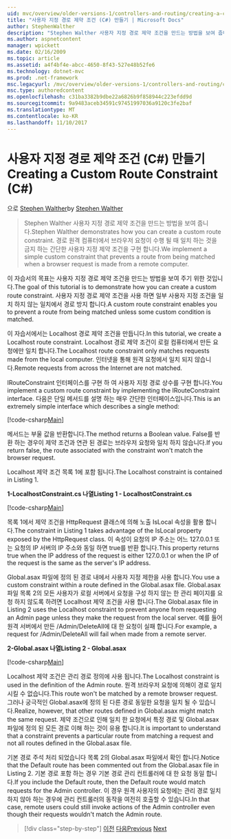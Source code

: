 ```yaml
---
uid: mvc/overview/older-versions-1/controllers-and-routing/creating-a-custom-route-constraint-cs
title: "사용자 지정 경로 제약 조건 (C#) 만들기 | Microsoft Docs"
author: StephenWalther
description: "Stephen Walther 사용자 지정 경로 제약 조건을 만드는 방법을 보여 줍니다. 간단한 구현 되는 경로 방지 하는 사용자 지정 제약 조건을 w 일치 하는 중..."
ms.author: aspnetcontent
manager: wpickett
ms.date: 02/16/2009
ms.topic: article
ms.assetid: a4f4bf4e-abcc-4650-8f43-527e48b52fe6
ms.technology: dotnet-mvc
ms.prod: .net-framework
msc.legacyurl: /mvc/overview/older-versions-1/controllers-and-routing/creating-a-custom-route-constraint-cs
msc.type: authoredcontent
ms.openlocfilehash: c31ba3382b9dbe22a6826b9f858944c223efdd9d
ms.sourcegitcommit: 9a9483aceb34591c97451997036a9120c3fe2baf
ms.translationtype: MT
ms.contentlocale: ko-KR
ms.lasthandoff: 11/10/2017
---
```

<a name="creating-a-custom-route-constraint-c"></a><span data-ttu-id="d5158-104">사용자 지정 경로 제약 조건 (C#) 만들기</span><span class="sxs-lookup"><span data-stu-id="d5158-104">Creating a Custom Route Constraint (C#)</span></span>
====================
<span data-ttu-id="d5158-105">으로 [Stephen Walther](https://github.com/StephenWalther)</span><span class="sxs-lookup"><span data-stu-id="d5158-105">by [Stephen Walther](https://github.com/StephenWalther)</span></span>

> <span data-ttu-id="d5158-106">Stephen Walther 사용자 지정 경로 제약 조건을 만드는 방법을 보여 줍니다.</span><span class="sxs-lookup"><span data-stu-id="d5158-106">Stephen Walther demonstrates how you can create a custom route constraint.</span></span> <span data-ttu-id="d5158-107">경로 원격 컴퓨터에서 브라우저 요청이 수행 될 때 일치 하는 것을 금지 하는 간단한 사용자 지정 제약 조건을 구현 합니다.</span><span class="sxs-lookup"><span data-stu-id="d5158-107">We implement a simple custom constraint that prevents a route from being matched when a browser request is made from a remote computer.</span></span>


<span data-ttu-id="d5158-108">이 자습서의 목표는 사용자 지정 경로 제약 조건을 만드는 방법을 보여 주기 위한 것입니다.</span><span class="sxs-lookup"><span data-stu-id="d5158-108">The goal of this tutorial is to demonstrate how you can create a custom route constraint.</span></span> <span data-ttu-id="d5158-109">사용자 지정 경로 제약 조건을 사용 하면 일부 사용자 지정 조건을 일치 하지 않는 일치에서 경로 방지 합니다.</span><span class="sxs-lookup"><span data-stu-id="d5158-109">A custom route constraint enables you to prevent a route from being matched unless some custom condition is matched.</span></span>

<span data-ttu-id="d5158-110">이 자습서에서는 Localhost 경로 제약 조건을 만듭니다.</span><span class="sxs-lookup"><span data-stu-id="d5158-110">In this tutorial, we create a Localhost route constraint.</span></span> <span data-ttu-id="d5158-111">Localhost 경로 제약 조건이 로컬 컴퓨터에서 만든 요청에만 일치 합니다.</span><span class="sxs-lookup"><span data-stu-id="d5158-111">The Localhost route constraint only matches requests made from the local computer.</span></span> <span data-ttu-id="d5158-112">인터넷을 통해 원격 요청에서 일치 되지 않습니다.</span><span class="sxs-lookup"><span data-stu-id="d5158-112">Remote requests from across the Internet are not matched.</span></span>

<span data-ttu-id="d5158-113">IRouteConstraint 인터페이스를 구현 하 여 사용자 지정 경로 상수를 구현 합니다.</span><span class="sxs-lookup"><span data-stu-id="d5158-113">You implement a custom route constraint by implementing the IRouteConstraint interface.</span></span> <span data-ttu-id="d5158-114">다음은 단일 메서드를 설명 하는 매우 간단한 인터페이스입니다.</span><span class="sxs-lookup"><span data-stu-id="d5158-114">This is an extremely simple interface which describes a single method:</span></span>

[!code-csharp[Main](creating-a-custom-route-constraint-cs/samples/sample1.cs)]

<span data-ttu-id="d5158-115">메서드는 부울 값을 반환합니다.</span><span class="sxs-lookup"><span data-stu-id="d5158-115">The method returns a Boolean value.</span></span> <span data-ttu-id="d5158-116">False를 반환 하는 경우이 제약 조건과 연관 된 경로는 브라우저 요청와 일치 하지 않습니다.</span><span class="sxs-lookup"><span data-stu-id="d5158-116">If you return false, the route associated with the constraint won't match the browser request.</span></span>

<span data-ttu-id="d5158-117">Localhost 제약 조건 목록 1에 포함 됩니다.</span><span class="sxs-lookup"><span data-stu-id="d5158-117">The Localhost constraint is contained in Listing 1.</span></span>

<span data-ttu-id="d5158-118">**1-LocalhostConstraint.cs 나열**</span><span class="sxs-lookup"><span data-stu-id="d5158-118">**Listing 1 - LocalhostConstraint.cs**</span></span>

[!code-csharp[Main](creating-a-custom-route-constraint-cs/samples/sample2.cs)]

<span data-ttu-id="d5158-119">목록 1에서 제약 조건을 HttpRequest 클래스에 의해 노출 IsLocal 속성을 활용 합니다.</span><span class="sxs-lookup"><span data-stu-id="d5158-119">The constraint in Listing 1 takes advantage of the IsLocal property exposed by the HttpRequest class.</span></span> <span data-ttu-id="d5158-120">이 속성이 요청의 IP 주소는 어느 127.0.0.1 또는 요청의 IP 서버의 IP 주소와 동일 하면 true를 반환 합니다.</span><span class="sxs-lookup"><span data-stu-id="d5158-120">This property returns true when the IP address of the request is either 127.0.0.1 or when the IP of the request is the same as the server's IP address.</span></span>

<span data-ttu-id="d5158-121">Global.asax 파일에 정의 된 경로 내에서 사용자 지정 제한을 사용 합니다.</span><span class="sxs-lookup"><span data-stu-id="d5158-121">You use a custom constraint within a route defined in the Global.asax file.</span></span> <span data-ttu-id="d5158-122">Global.asax 파일 목록 2의 모든 사용자가 로컬 서버에서 요청을 구성 하지 않는 한 관리 페이지를 요청 하지 않도록 하려면 Localhost 제약 조건을 사용 합니다.</span><span class="sxs-lookup"><span data-stu-id="d5158-122">The Global.asax file in Listing 2 uses the Localhost constraint to prevent anyone from requesting an Admin page unless they make the request from the local server.</span></span> <span data-ttu-id="d5158-123">예를 들어 원격 서버에서 만든 /Admin/DeleteAll에 대 한 요청이 실패 합니다.</span><span class="sxs-lookup"><span data-stu-id="d5158-123">For example, a request for /Admin/DeleteAll will fail when made from a remote server.</span></span>

<span data-ttu-id="d5158-124">**2-Global.asax 나열**</span><span class="sxs-lookup"><span data-stu-id="d5158-124">**Listing 2 - Global.asax**</span></span>

[!code-csharp[Main](creating-a-custom-route-constraint-cs/samples/sample3.cs)]

<span data-ttu-id="d5158-125">Localhost 제약 조건은 관리 경로 정의에 사용 됩니다.</span><span class="sxs-lookup"><span data-stu-id="d5158-125">The Localhost constraint is used in the definition of the Admin route.</span></span> <span data-ttu-id="d5158-126">원격 브라우저 요청에 의해이 경로 일치 시킬 수 없습니다.</span><span class="sxs-lookup"><span data-stu-id="d5158-126">This route won't be matched by a remote browser request.</span></span> <span data-ttu-id="d5158-127">그러나 궁극적인 Global.asax에 정의 된 다른 경로 동일한 요청을 일치 될 수 있습니다.</span><span class="sxs-lookup"><span data-stu-id="d5158-127">Realize, however, that other routes defined in Global.asax might match the same request.</span></span> <span data-ttu-id="d5158-128">제약 조건으로 인해 일치 한 요청에서 특정 경로 및 Global.asax 파일에 정의 된 모든 경로 이해 하는 것이 유용 합니다.</span><span class="sxs-lookup"><span data-stu-id="d5158-128">It is important to understand that a constraint prevents a particular route from matching a request and not all routes defined in the Global.asax file.</span></span>

<span data-ttu-id="d5158-129">기본 경로 주석 처리 되었습니다 목록 2의 Global.asax 파일에서 확인 합니다.</span><span class="sxs-lookup"><span data-stu-id="d5158-129">Notice that the Default route has been commented out from the Global.asax file in Listing 2.</span></span> <span data-ttu-id="d5158-130">기본 경로 포함 하는 경우 기본 경로 관리 컨트롤러에 대 한 요청 동일 합니다.</span><span class="sxs-lookup"><span data-stu-id="d5158-130">If you include the Default route, then the Default route would match requests for the Admin controller.</span></span> <span data-ttu-id="d5158-131">이 경우 원격 사용자의 요청에는 관리 경로 일치 하지 않아 하는 경우에 관리 컨트롤러의 동작을 여전히 호출할 수 있습니다.</span><span class="sxs-lookup"><span data-stu-id="d5158-131">In that case, remote users could still invoke actions of the Admin controller even though their requests wouldn't match the Admin route.</span></span>

>[!div class="step-by-step"]
<span data-ttu-id="d5158-132">[이전](creating-a-route-constraint-cs.md)
[다음](asp-net-mvc-controller-overview-vb.md)</span><span class="sxs-lookup"><span data-stu-id="d5158-132">[Previous](creating-a-route-constraint-cs.md)
[Next](asp-net-mvc-controller-overview-vb.md)</span></span>
